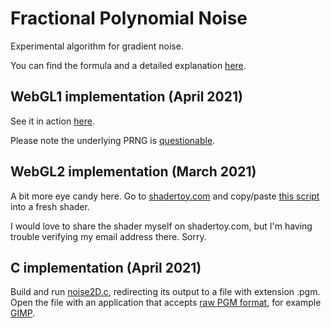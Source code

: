 # Fractional Polynomial Noise

Experimental algorithm for gradient noise.

You can find the formula and a detailed explanation
[here](https://helderman.github.io/fractional-polynomial-noise/docs/index.html).

## WebGL1 implementation (April 2021)

See it in action [here](https://helderman.github.io/fractional-polynomial-noise/webgl/noise2D.html).

Please note the underlying PRNG is
[questionable](https://stackoverflow.com/q/12964279).

## WebGL2 implementation (March 2021)

A bit more eye candy here.
Go to [shadertoy.com](https://www.shadertoy.com/)
and copy/paste [this script](shadertoy/noise2D.txt) into a fresh shader.

I would love to share the shader myself on shadertoy.com,
but I'm having trouble verifying my email address there. Sorry.

## C implementation (April 2021)

Build and run [noise2D.c](c/noise2D.c),
redirecting its output to a file with extension .pgm.
Open the file with an application that accepts
[raw PGM format](https://en.wikipedia.org/wiki/Netpbm#File_formats),
for example [GIMP](https://en.wikipedia.org/wiki/GIMP).
